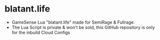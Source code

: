 # blatant.life
- GameSense Lua "blatant.life" made for SemiRage & Fullrage.
- The Lua Script is private & won't be sold, this GitHub repository is only for the inbuild Cloud Configs
